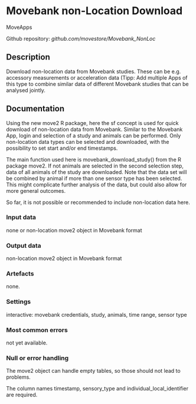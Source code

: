 # Movebank non-Location Download

MoveApps

Github repository: *github.com/movestore/Movebank_NonLoc*

## Description
Download non-location data from Movebank studies. These can be e.g. accessory measurements or acceleration data (Tipp: Add multiple Apps of this type to combine similar data of different Movebank studies that can be analysed jointly.

## Documentation
Using the new move2 R package, here the sf concept is used for quick download of non-location data from Movebank. Similar to the Movebank App, login and selection of a study and animals can be performed. Only non-location data types can be selected and downloaded, with the possibility to set start and/or end timestamps.

The main function used here is movebank_download_study() from the R package move2. If not animals are selected in the second selection step, data of all animals of the study are downloaded. Note that the data set will be combined by animal if more than one sensor type has been selected. This might complicate further analysis of the data, but could also allow for more general outcomes.

So far, it is not possible or recommended to include non-location data here.

### Input data
none or
non-location move2 object in Movebank format


### Output data
non-location move2 object in Movebank format

### Artefacts
none.

### Settings 
interactive: movebank credentials, study, animals, time range, sensor type

### Most common errors
not yet available.


### Null or error handling
The move2 object can handle empty tables, so those should not lead to problems.

The column names timestamp, sensory_type and individual_local_identifier are required.
